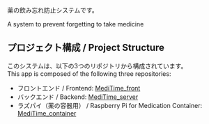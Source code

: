 
薬の飲み忘れ防止システムです。

A system to prevent forgetting to take medicine

## プロジェクト構成 / Project Structure

このシステムは、以下の3つのリポジトリから構成されています。  
This app is composed of the following three repositories:

- フロントエンド / Frontend: [MediTime_front](https://github.com/ken7python/MediTime_front)
- バックエンド / Backend: [MediTime_server](https://github.com/ken7python/MediTime_server)
- ラズパイ（薬の容器用） / Raspberry Pi for Medication Container: [MediTime_container](https://github.com/ken7python/MediTime_container)


